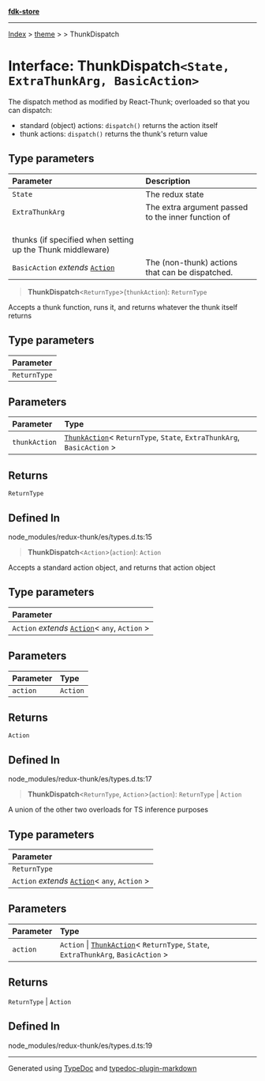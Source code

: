 [**fdk-store**](../../../README.md)
***

[Index](../../../API.md) > [theme](../../README.md) > [<internal>](../README.md) > ThunkDispatch

# Interface: ThunkDispatch`<State, ExtraThunkArg, BasicAction>`

The dispatch method as modified by React-Thunk; overloaded so that you can
dispatch:
  - standard (object) actions: `dispatch()` returns the action itself
  - thunk actions: `dispatch()` returns the thunk's return value

## Type parameters

| Parameter | Description |
| :------ | :------ |
| `State` | The redux state |
| `ExtraThunkArg` | The extra argument passed to the inner function of<br />thunks (if specified when setting up the Thunk middleware) |
| `BasicAction` *extends* [`Action`](interface.Action.md) | The (non-thunk) actions that can be dispatched. |

> **ThunkDispatch**<`ReturnType`>(`thunkAction`): `ReturnType`

Accepts a thunk function, runs it, and returns whatever the thunk itself returns

## Type parameters

| Parameter |
| :------ |
| `ReturnType` |

## Parameters

| Parameter | Type |
| :------ | :------ |
| `thunkAction` | [`ThunkAction`](../type-aliases/type-alias.ThunkAction.md)\< `ReturnType`, `State`, `ExtraThunkArg`, `BasicAction` \> |

## Returns

`ReturnType`

## Defined In

node\_modules/redux-thunk/es/types.d.ts:15

> **ThunkDispatch**<`Action`>(`action`): `Action`

Accepts a standard action object, and returns that action object

## Type parameters

| Parameter |
| :------ |
| `Action` *extends* [`Action`](interface.Action.md)\< `any`, `Action` \> |

## Parameters

| Parameter | Type |
| :------ | :------ |
| `action` | `Action` |

## Returns

`Action`

## Defined In

node\_modules/redux-thunk/es/types.d.ts:17

> **ThunkDispatch**<`ReturnType`, `Action`>(`action`): `ReturnType` \| `Action`

A union of the other two overloads for TS inference purposes

## Type parameters

| Parameter |
| :------ |
| `ReturnType` |
| `Action` *extends* [`Action`](interface.Action.md)\< `any`, `Action` \> |

## Parameters

| Parameter | Type |
| :------ | :------ |
| `action` | `Action` \| [`ThunkAction`](../type-aliases/type-alias.ThunkAction.md)\< `ReturnType`, `State`, `ExtraThunkArg`, `BasicAction` \> |

## Returns

`ReturnType` \| `Action`

## Defined In

node\_modules/redux-thunk/es/types.d.ts:19

***
Generated using [TypeDoc](https://typedoc.org/) and [typedoc-plugin-markdown](https://www.npmjs.com/package/typedoc-plugin-markdown)
